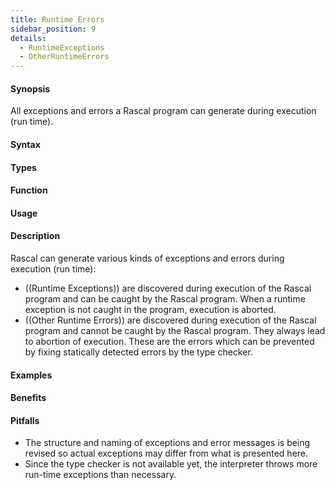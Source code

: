 ```yaml
---
title: Runtime Errors 
sidebar_position: 9
details:
  - RuntimeExceptions
  - OtherRuntimeErrors
---
```


#### Synopsis

All exceptions and errors a Rascal program can generate during execution (run time).

#### Syntax

#### Types

#### Function
       
#### Usage

#### Description

Rascal can generate various kinds of exceptions and errors during execution (run time):

* ((Runtime Exceptions)) are discovered during execution of the Rascal program and can be caught by the Rascal program.
  When a runtime exception is not caught in the program, execution is aborted.
* ((Other Runtime Errors)) are discovered during execution of the Rascal program and cannot be caught by the Rascal program.
  They always lead to abortion of execution. These are the errors which can be prevented by fixing statically detected errors by the type checker.

#### Examples

#### Benefits

#### Pitfalls

* The structure and naming of exceptions and error messages is being revised 
so actual exceptions may differ from what is presented here.
* Since the type checker is not available yet, the interpreter throws more run-time exceptions than necessary.
